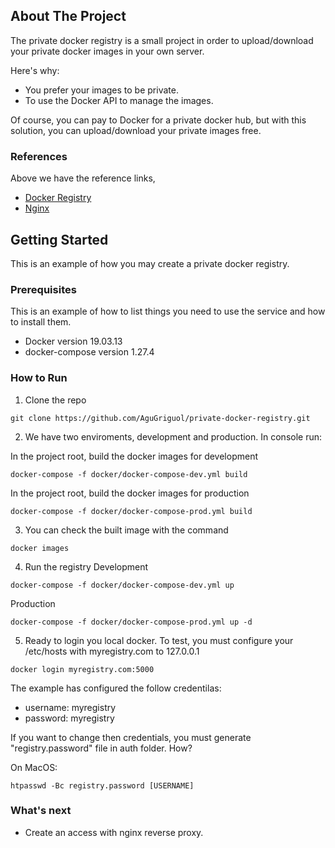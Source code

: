 ## About The Project

The private docker registry is a small project in order to upload/download your private docker images in your own server.

Here's why:
* You prefer your images to be private.
* To use the Docker API to manage the images.

Of course, you can pay to Docker for a private docker hub, but with this solution, you can upload/download your private images free.

### References
Above we have the reference links, 
* [Docker Registry](https://docs.docker.com/registry/deploying/)
* [Nginx](https://docs.nginx.com/nginx/admin-guide/web-server/reverse-proxy/)

## Getting Started

This is an example of how you may create a private docker registry.

### Prerequisites

This is an example of how to list things you need to use the service and how to install them.
* Docker version 19.03.13
* docker-compose version 1.27.4
<!-- * HTTP Domain, this example has configured "myregistry.com"
* Valid SSL for HTTP Domain -->

### How to Run

1. Clone the repo
```
git clone https://github.com/AguGriguol/private-docker-registry.git
```
2. We have two enviroments, development and production. In console run:

In the project root, build the docker images for development
```
docker-compose -f docker/docker-compose-dev.yml build
```
In the project root, build the docker images for production
```
docker-compose -f docker/docker-compose-prod.yml build
```
3. You can check the built image with the command
```
docker images
```
4. Run the registry
Development
```
docker-compose -f docker/docker-compose-dev.yml up
```
Production
```
docker-compose -f docker/docker-compose-prod.yml up -d
```
5. Ready to login you local docker. To test, you must configure your /etc/hosts with myregistry.com to 127.0.0.1
```
docker login myregistry.com:5000
```
The example has configured the follow credentilas:
* username: myregistry
* password: myregistry

If you want to change then credentials, you must generate "registry.password" file in auth folder. How?

On MacOS: 
```
htpasswd -Bc registry.password [USERNAME]
```

### What's next

* Create an access with nginx reverse proxy.

